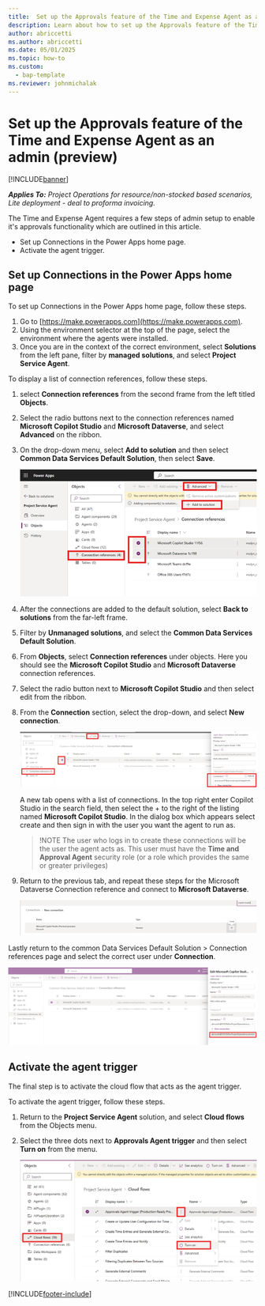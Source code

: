 ```yaml
---
title:  Set up the Approvals feature of the Time and Expense Agent as an admin (preview)
description: Learn about how to set up the Approvals feature of the Time and Expense Agent as an admin. 
author: abriccetti
ms.author: abriccetti
ms.date: 05/01/2025
ms.topic: how-to
ms.custom: 
  - bap-template
ms.reviewer: johnmichalak
---
```


# Set up the Approvals feature of the Time and Expense Agent as an admin (preview)

[!INCLUDE[banner](../includes/banner.md)]

_**Applies To:** Project Operations for resource/non-stocked based scenarios, Lite deployment - deal to proforma invoicing._

The Time and Expense Agent requires a few steps of admin setup to enable it's approvals functionality which are outlined in this article.

- Set up Connections in the Power Apps home page.
- Activate the agent trigger.

## Set up Connections in the Power Apps home page

To set up Connections in the Power Apps home page, follow these steps.

1. Go to [https://make.powerapps.com](https://make.powerapps.com).
1. Using the environment selector at the top of the page, select the environment where the agents were installed.
1. Once you are in the context of the correct environment, select **Solutions** from the left pane, filter by **managed solutions**, and select **Project Service Agent**.

To display a list of connection references, follow these steps.

1. select **Connection references** from the second frame from the left titled **Objects**.
1. Select the radio buttons next to the connection references named **Microsoft Copilot Studio** and **Microsoft Dataverse**, and select **Advanced** on the ribbon.
1. On the drop-down menu, select **Add to solution** and then select **Common Data Services Default Solution**, then select **Save**.

   ![Add connections to solution](media/agentsetup2.png)

1. After the connections are added to the default solution, select **Back to solutions** from the far-left frame.
1. Filter by **Unmanaged solutions**, and select the **Common Data Services Default Solution**.
1. From **Objects**, select **Connection references** under objects. Here you should see the **Microsoft Copilot Studio** and **Microsoft Dataverse** connection references.
1. Select the radio button next to **Microsoft Copilot Studio** and then select edit from the ribbon.
1. From the **Connection** section, select the drop-down, and select **New connection**.

   ![New Connection](media/agentsetup4.png)

   A new tab opens with a list of connections. In the top right enter Copilot Studio in the search field, then select the + to the right of the listing named **Microsoft Copilot Studio**. In the dialog box which appears select create and then sign in with the user you want the agent to run as.

   > !NOTE
   > The user who logs in to create these connections will be the user the agent acts as. This user must have the **Time and Approval Agent** security role (or a role which provides the same or greater privileges)

1. Return to the previous tab, and repeat these steps for the Microsoft Dataverse Connection reference and connect to **Microsoft Dataverse**.

   ![Copilot Studio Connection](media/agentsetup5.png)

Lastly return to the common Data Services Default Solution > Connection references page and select the correct user under **Connection**.

![Select user for connection](media/agentsetup7.png)

## Activate the agent trigger

The final step is to activate the cloud flow that acts as the agent trigger. 

To activate the agent trigger, follow these steps.

1. Return to the **Project Service Agent** solution, and select **Cloud flows** from the Objects menu. 
1. Select the three dots next to **Approvals Agent trigger** and then select **Turn on** from the menu.

   ![Turn on Cloud flow](media/agentsetup8.png)



[!INCLUDE[footer-include](../includes/footer-banner.md)]
